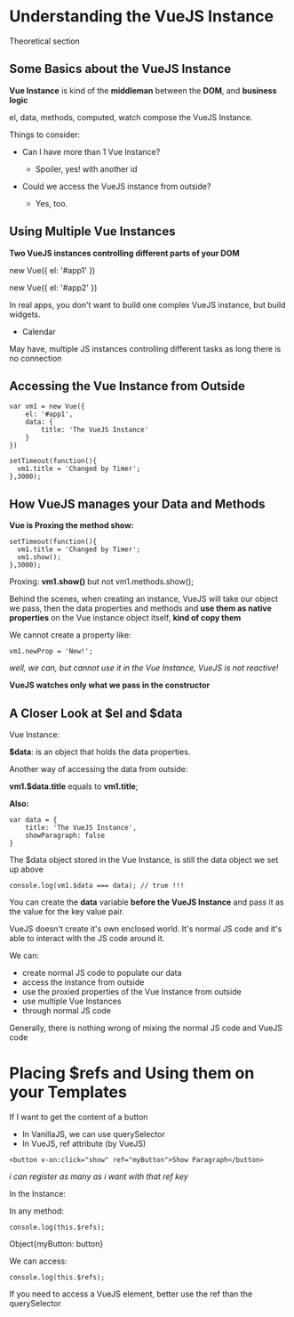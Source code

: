 # Understanding the VueJS Instance

Theoretical section

## Some Basics about the VueJS Instance

**Vue Instance** is kind of the **middleman** between the **DOM**, and **business logic**

el, data, methods, computed, watch compose the VueJS Instance.

Things to consider:

* Can I have more than 1 Vue Instance?
	* Spoiler, yes! with another id

* Could we access the VueJS instance from outside?
	* Yes, too.


## Using Multiple Vue Instances

**Two VueJS instances controlling different parts of your DOM** 

new Vue({
	el: '#app1'
})

new Vue({
	el: '#app2'
})



In real apps, you don't want to build one complex VueJS instance, but build widgets.

* Calendar

May have, multiple JS instances controlling different tasks as long there is no connection

## Accessing the Vue Instance from Outside
```
var vm1 = new Vue({
	el: '#app1',
	data: {
		title: 'The VueJS Instance'
	}
})

setTimeout(function(){
  vm1.title = 'Changed by Timer';
},3000);
```

## How VueJS manages your Data and Methods

**Vue is Proxing the method show:**

```
setTimeout(function(){
  vm1.title = 'Changed by Timer';
  vm1.show();
},3000);
```

Proxing: **vm1.show()** but not vm1.methods.show();

Behind the scenes, when creating an instance, VueJS will take our object we pass, then the data properties and methods and **use them as native properties** on the Vue instance object itself, **kind of copy them**

We cannot create a property like:
```
vm1.newProp = 'New!';
```
_well, we can, but cannot use it in the Vue Instance, VueJS is not reactive!_

**VueJS watches only what we pass in the constructor**

## A Closer Look at $el and $data

Vue Instance:

**$data**: is an object that holds the data properties.

Another way of accessing the data from outside:

**vm1.$data.title** equals to **vm1.title**;

**Also:**

```
var data = {
	title: 'The VueJS Instance',
	showParagraph: false
}
```
The $data object stored in the Vue Instance, is still the data object we set up above

```
console.log(vm1.$data === data); // true !!!
```

You can create the **data** variable **before the VueJS Instance** and pass it as the value for the key value pair. 

VueJS doesn't create it's own enclosed world. It's normal JS code and it's able to interact with the JS code around it.

We can:

* create normal JS code to populate our data
* access the instance from outside
* use the proxied properties of the Vue Instance from outside
* use multiple Vue Instances
* through normal JS code

Generally, there is nothing wrong of mixing the normal JS code and VueJS code

# Placing $refs and Using them on your Templates

If I want to get the content of a button

* In VanillaJS, we can use querySelector
* In VueJS, ref attribute (by VueJS)

```
<button v-on:click="show" ref="myButton">Show Paragraph</button>
```
_i can register as many as i want with that ref key_

In the Instance:

In any method:
```
console.log(this.$refs);
```

Object{myButton: button}

We can access:

```
console.log(this.$refs);
```

If you need to access a VueJS element, better use the ref than the querySelector


